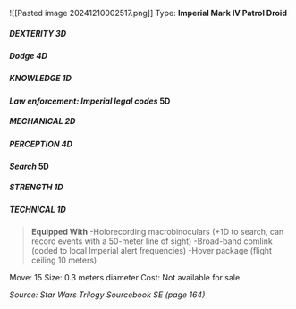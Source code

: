 ![[Pasted image 20241210002517.png]]
Type: **Imperial Mark IV Patrol Droid**
##### DEXTERITY 3D
##### Dodge 4D
##### KNOWLEDGE 1D
***Law enforcement: Imperial legal codes* 5D**
##### MECHANICAL 2D
##### PERCEPTION 4D
***Search* 5D**
##### STRENGTH 1D
##### TECHNICAL 1D

> **Equipped With**
> -Holorecording macrobinoculars (+1D to search, can record events with a 50-meter line of sight)
> -Broad-band comlink (coded to local Imperial alert frequencies)
> -Hover package (flight ceiling 10 meters)

Move: 15
Size: 0.3 meters diameter
Cost: Not available for sale

*Source: Star Wars Trilogy Sourcebook SE (page 164)*
